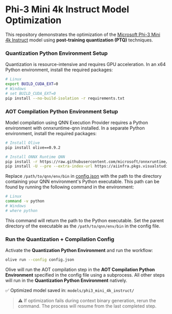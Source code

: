 # Phi-3 Mini 4k Instruct Model Optimization

This repository demonstrates the optimization of the [Microsoft Phi-3 Mini 4k Instruct](https://huggingface.co/microsoft/Phi-3-mini-4k-instruct) model using **post-training quantization (PTQ)** techniques. 


### Quantization Python Environment Setup
Quantization is resource-intensive and requires GPU acceleration. In an x64 Python environment, install the required packages:

```bash
# Linux
export BUILD_CUDA_EXT=0
# Windows
# set BUILD_CUDA_EXT=0
pip install --no-build-isolation -r requirements.txt
```

### AOT Compilation Python Environment Setup
Model compilation using QNN Execution Provider requires a Python environment with onnxruntime-qnn installed. In a separate Python environment, install the required packages:

```bash
# Install Olive
pip install olive==0.9.2

# Install ONNX Runtime QNN
pip install -r https://raw.githubusercontent.com/microsoft/onnxruntime/refs/heads/main/requirements.txt
pip install -U --pre --extra-index-url https://aiinfra.pkgs.visualstudio.com/PublicPackages/_packaging/ORT-Nightly/pypi/simple onnxruntime-qnn --no-deps
```

Replace `/path/to/qnn/env/bin` in [config.json](config.json) with the path to the directory containing your QNN environment's Python executable. This path can be found by running the following command in the environment:

```bash
# Linux
command -v python
# Windows
# where python
```

This command will return the path to the Python executable. Set the parent directory of the executable as the `/path/to/qnn/env/bin` in the config file.

### Run the Quantization + Compilation Config
Activate the **Quantization Python Environment** and run the workflow:

```bash
olive run --config config.json
```

Olive will run the AOT compilation step in the **AOT Compilation Python Environment** specified in the config file using a subprocess. All other steps will run in the **Quantization Python Environment** natively.

✅ Optimized model saved in: `models/phi3_mini_4k_instruct/`

> ⚠️ If optimization fails during context binary generation, rerun the command. The process will resume from the last completed step.

